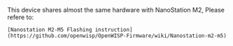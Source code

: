 This device shares almost the same hardware with NanoStation M2, Please refere to:

`[Nanostation M2-M5 Flashing instruction](https://github.com/openwisp/OpenWISP-Firmware/wiki/Nanostation-m2-m5)` 